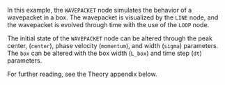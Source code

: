 <!--- Add SEO here --->

In this example, the `WAVEPACKET` node simulates the behavior of a wavepacket in a box. The wavepacket is visualized by the `LINE` node, and the wavepacket is evolved through time with the use of the `LOOP` node.

The initial state of the `WAVEPACKET` node can be altered through the peak center, (`center`), phase velocity (`momentum`), and width (`sigma`) parameters. The `box` can be altered with the box width (`L_box`) and time step (`dt`) parameters.

For further reading, see the Theory appendix below.

